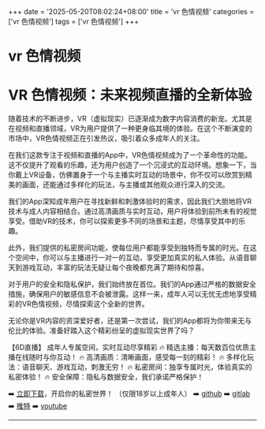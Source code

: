 +++
date = '2025-05-20T08:02:24+08:00'
title = 'vr 色情视频'
categories = ['vr 色情视频']
tags = ['vr 色情视频']
+++

# vr 色情视频

# VR 色情视频：未来视频直播的全新体验

随着技术的不断进步，VR（虚拟现实）已逐渐成为数字内容消费的新宠。尤其是在视频和直播领域，VR为用户提供了一种更身临其境的体验。在这个不断演变的市场中，VR色情视频正在引发热议，吸引着众多成年人的关注。

在我们这款专注于视频和直播的App中，VR色情视频成为了一个革命性的功能。这不仅提升了观看的乐趣，还为用户创造了一个沉浸式的互动环境。想象一下，当你戴上VR设备，仿佛置身于一个与主播实时互动的场景中，你不仅可以欣赏到精美的画面，还能通过多样化的玩法，与主播或其他观众进行深入的交流。

我们的App深知成年用户在寻找新鲜和刺激体验时的需求，因此我们大胆地将VR技术与成人内容相结合。通过高清画质与实时互动，用户将体验到前所未有的视觉享受。借助VR的技术，你可以探索更多不同的场景和主题，尽情享受其中的乐趣。

此外，我们提供的私密房间功能，使每位用户都能享受到独特而专属的时光。在这个空间中，你可以与主播进行一对一的互动，享受更加真实的私人体验。从语音聊天到游戏互动，丰富的玩法无疑让每个夜晚都充满了期待和惊喜。

对于用户的安全和隐私保护，我们始终放在首位。我们的App通过严格的数据安全措施，确保用户的敏感信息不会被泄露。这样一来，成年人可以无忧无虑地享受精彩的VR色情视频，尽情探索这个全新的世界。

无论你是VR内容的资深爱好者，还是第一次尝试，我们的App都将为你带来无与伦比的体验。准备好踏入这个精彩纷呈的虚拟现实世界了吗？

【6D直播】
成年人专属空间，实时互动尽享精彩
🔥 精选主播：每天数百位优质主播在线随时与你互动！
🔥 高清画质：清晰画面，感受每一刻的精彩！
🔥 多样化玩法：语音聊天、游戏互动，刺激无穷！
🔥 私密房间：独享专属时光，体验真实的私密体验！
🔥 安全保障：隐私与数据安全，我们承诺严格保护！

➡️ [立即下载](https://down123.s3.ap-east-1.amazonaws.com/index.html?channelCode=blog)，开启你的私密世界！
（仅限18岁以上成年人）
➡️ [github](https://aldult-live.github.io/)
➡️ [gitlab](https://seo-09598d.gitlab.io/)
➡️ [推特](https://x.com/wegame33)
➡️ [youtube](https://www.youtube.com/@6Dlive)

---
